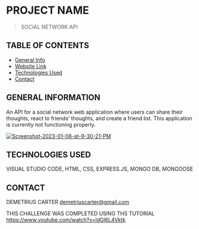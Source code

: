 # PROJECT NAME
>SOCIAL NETWORK API

## TABLE OF CONTENTS
* [General Info](#general-information)
* [Website Link](#website-link)
* [Technologies Used](#technologies-used)
* [Contact](#contact)


## GENERAL INFORMATION
An API for a social network web application where users can share their thoughts, react to friends’ thoughts, and create a friend list. This application is currently not functioning properly. 

<a href="https://ibb.co/rx7v7NG"><img src="https://i.ibb.co/5rM2MwW/Screenshot-2023-01-08-at-9-30-21-PM.png" alt="Screenshot-2023-01-08-at-9-30-21-PM" border="0"></a>



## TECHNOLOGIES USED
VISUAL STUDIO CODE,
HTML,
CSS,
EXPRESS.JS,
MONGO DB,
MONGOOSE

## CONTACT
DEMETRIUS CARTER
demetriuscarter@gmail.com

THIS CHALLENGE WAS COMPLETED USING THS TUTORIAL
https://www.youtube.com/watch?v=ldGl6L4Vktk
